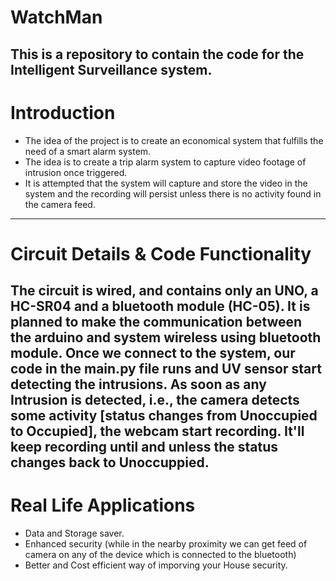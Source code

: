 # WatchMan
This is a repository to contain the code for the Intelligent Surveillance system.
-----------------------------------------------------------------------------------------------------------------------------------------------------------------------------------
# Introduction
* The idea of the project is to create an economical system that fulfills the need of a smart alarm system.
* The idea is to create a trip alarm system to capture video footage of intrusion once triggered.
* It is attempted that the system will capture and store the video in the system and the recording will persist unless there is no activity found in the camera feed.
-----------------------------------------------------------------------------------------------------------------------------------------------------------------------------------
# Circuit Details & Code Functionality
The circuit is wired, and contains only an UNO, a HC-SR04 and a bluetooth module (HC-05). 
It is planned to make the communication between the arduino and system wireless using bluetooth module. Once we connect to the system, our code in the main.py file runs and UV sensor start detecting the intrusions. 
As soon as any Intrusion is detected, i.e., the camera detects some activity [status changes from Unoccupied to Occupied], the webcam start recording.
It'll keep recording until and unless the status changes back to Unoccuppied.
-----------------------------------------------------------------------------------------------------------------------------------------------------------------------------------
# Real Life Applications
- Data and Storage saver.
- Enhanced security (while in the nearby proximity we can get feed of camera on any of the device which is connected to the bluetooth)
- Better and Cost efficient way of imporving your House security.
